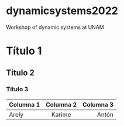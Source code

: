 # dynamicsystems2022
Workshop of dynamic systems at UNAM

# Título 1

## Título 2

### Título 3

|Columna 1|Columna 2|Columna 3|
|:--|:-:|--:|
|Arely|Karime|Antón|
